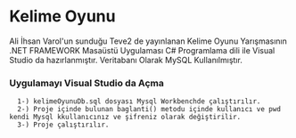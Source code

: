 # Kelime Oyunu
Ali İhsan Varol'un sunduğu Teve2 de yayınlanan Kelime Oyunu Yarışmasının .NET FRAMEWORK Masaüstü Uygulaması
C# Programlama dili ile Visual Studio da hazırlanmıştır.
Veritabanı Olarak MySQL Kullanılmıştır.
### Uygulamayı Visual Studio da Açma
      1-) kelimeOyunuDb.sql dosyası Mysql Workbenchde çalıştırılır.
      2-) Proje içinde bulunan baglanti() metodu içinde kullanıcı ve pwd kendi Mysql kkullanıcınız ve şifreniz olarak değiştirilir.
      3-) Proje çalıştırılır.
